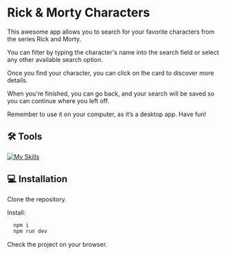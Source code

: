 
# Rick & Morty Characters


This awesome app allows you to search for your favorite characters from the series Rick and Morty. 

You can filter by typing the character's name into the search field or select any other available search option. 

Once you find your character, you can click on the card to discover more details. 

When you're finished, you can go back, and your search will be saved so you can continue where you left off. 

Remember to use it on your computer, as it’s a desktop app. Have fun!


## 🛠 Tools


[![My Skills](https://skillicons.dev/icons?i=js,html,sass,vite,react,git)](https://skillicons.dev)
## 💻 Installation

Clone the repository.

Install:

```bash
  npm i
  npm run dev
```
Check the project on your browser.
    
